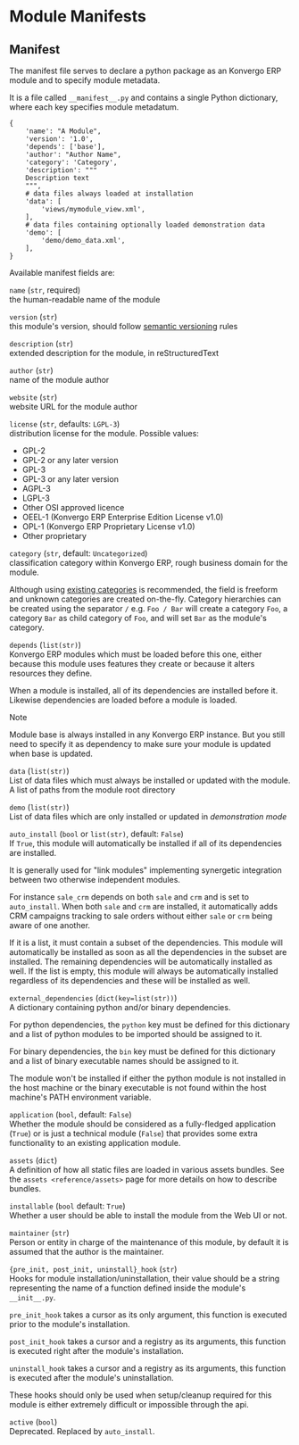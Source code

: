 # Module Manifests

## Manifest

The manifest file serves to declare a python package as an Konvergo ERP module
and to specify module metadata.

It is a file called `__manifest__.py` and contains a single Python
dictionary, where each key specifies module metadatum.

    {
        'name': "A Module",
        'version': '1.0',
        'depends': ['base'],
        'author': "Author Name",
        'category': 'Category',
        'description': """
        Description text
        """,
        # data files always loaded at installation
        'data': [
            'views/mymodule_view.xml',
        ],
        # data files containing optionally loaded demonstration data
        'demo': [
            'demo/demo_data.xml',
        ],
    }

Available manifest fields are:

`name` (`str`, required)  
the human-readable name of the module

`version` (`str`)  
this module's version, should follow [semantic
versioning](https://semver.org) rules

`description` (`str`)  
extended description for the module, in reStructuredText

`author` (`str`)  
name of the module author

`website` (`str`)  
website URL for the module author

`license` (`str`, defaults: `LGPL-3`)  
distribution license for the module. Possible values:

- <span class="title-ref">GPL-2</span>
- <span class="title-ref">GPL-2 or any later version</span>
- <span class="title-ref">GPL-3</span>
- <span class="title-ref">GPL-3 or any later version</span>
- <span class="title-ref">AGPL-3</span>
- <span class="title-ref">LGPL-3</span>
- <span class="title-ref">Other OSI approved licence</span>
- <span class="title-ref">OEEL-1</span> (Konvergo ERP Enterprise Edition License
  v1.0)
- <span class="title-ref">OPL-1</span> (Konvergo ERP Proprietary License v1.0)
- <span class="title-ref">Other proprietary</span>

`category` (`str`, default: `Uncategorized`)  
classification category within Konvergo ERP, rough business domain for the
module.

Although using [existing
categories](%7BGITHUB_PATH%7D/odoo/addons/base/data/ir_module_category_data.xml)
is recommended, the field is freeform and unknown categories are created
on-the-fly. Category hierarchies can be created using the separator `/`
e.g. `Foo / Bar` will create a category `Foo`, a category `Bar` as child
category of `Foo`, and will set `Bar` as the module's category.

`depends` (`list(str)`)  
Konvergo ERP modules which must be loaded before this one, either because this
module uses features they create or because it alters resources they
define.

When a module is installed, all of its dependencies are installed before
it. Likewise dependencies are loaded before a module is loaded.

> [!NOTE]
> Module <span class="title-ref">base</span> is always installed in any
> Konvergo ERP instance. But you still need to specify it as dependency to make
> sure your module is updated when <span class="title-ref">base</span>
> is updated.

`data` (`list(str)`)  
List of data files which must always be installed or updated with the
module. A list of paths from the module root directory

`demo` (`list(str)`)  
List of data files which are only installed or updated in *demonstration
mode*

`auto_install` (`bool` or `list(str)`, default: `False`)  
If `True`, this module will automatically be installed if all of its
dependencies are installed.

It is generally used for "link modules" implementing synergetic
integration between two otherwise independent modules.

For instance `sale_crm` depends on both `sale` and `crm` and is set to
`auto_install`. When both `sale` and `crm` are installed, it
automatically adds CRM campaigns tracking to sale orders without either
`sale` or `crm` being aware of one another.

If it is a list, it must contain a subset of the dependencies. This
module will automatically be installed as soon as all the dependencies
in the subset are installed. The remaining dependencies will be
automatically installed as well. If the list is empty, this module will
always be automatically installed regardless of its dependencies and
these will be installed as well.

`external_dependencies` (`dict(key=list(str))`)  
A dictionary containing python and/or binary dependencies.

For python dependencies, the `python` key must be defined for this
dictionary and a list of python modules to be imported should be
assigned to it.

For binary dependencies, the `bin` key must be defined for this
dictionary and a list of binary executable names should be assigned to
it.

The module won't be installed if either the python module is not
installed in the host machine or the binary executable is not found
within the host machine's PATH environment variable.

`application` (`bool`, default: `False`)  
Whether the module should be considered as a fully-fledged application
(`True`) or is just a technical module (`False`) that provides some
extra functionality to an existing application module.

`assets` (`dict`)  
A definition of how all static files are loaded in various assets
bundles. See the `assets <reference/assets>` page for more details on
how to describe bundles.

`installable` (`bool` default: `True`)  
Whether a user should be able to install the module from the Web UI or
not.

`maintainer` (`str`)  
Person or entity in charge of the maintenance of this module, by default
it is assumed that the author is the maintainer.

`{pre_init, post_init, uninstall}_hook` (`str`)  
Hooks for module installation/uninstallation, their value should be a
string representing the name of a function defined inside the module's
`__init__.py`.

`pre_init_hook` takes a cursor as its only argument, this function is
executed prior to the module's installation.

`post_init_hook` takes a cursor and a registry as its arguments, this
function is executed right after the module's installation.

`uninstall_hook` takes a cursor and a registry as its arguments, this
function is executed after the module's uninstallation.

These hooks should only be used when setup/cleanup required for this
module is either extremely difficult or impossible through the api.

`active` (`bool`)  
Deprecated. Replaced by `auto_install`.
